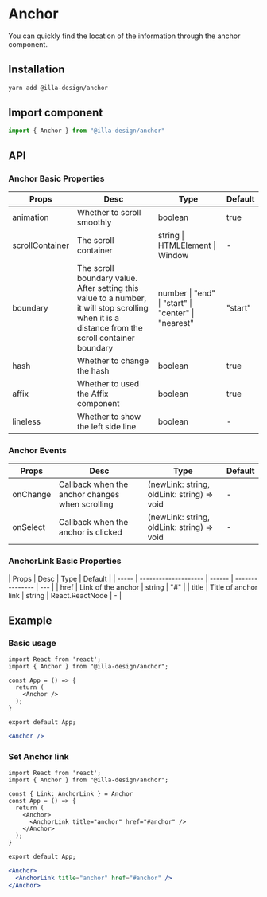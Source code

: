 # Anchor

You can quickly find the location of the information through the anchor component.

## Installation

```bash
yarn add @illa-design/anchor
```

## Import component

```jsx
import { Anchor } from "@illa-design/anchor"
```

## API

### Anchor Basic Properties

| Props           | Desc                                                                                                                                             | Type                                                | Default |
| --------------- | ------------------------------------------------------------------------------------------------------------------------------------------------ | --------------------------------------------------- | ------- |
| animation       | Whether to scroll smoothly                                                                                                                       | boolean                                             | true    |
| scrollContainer | The scroll container                                                                                                                             | string \| HTMLElement \| Window                     | -       |
| boundary        | The scroll boundary value. After setting this value to a number, it will stop scrolling when it is a distance from the scroll container boundary | number \| "end" \| "start" \| "center" \| "nearest" | "start" |
| hash            | Whether to change the hash                                                                                                                       | boolean                                             | true    |
| affix           | Whether to used the Affix component                                                                                                              | boolean                                             | true    |
| lineless        | Whether to show the left side line                                                                                                               | boolean                                             | -       |

### Anchor Events

| Props    | Desc                                            | Type                                       | Default |
| -------- | ----------------------------------------------- | ------------------------------------------ | ------- |
| onChange | Callback when the anchor changes when scrolling | (newLink: string, oldLink: string) => void | -       |
| onSelect | Callback when the anchor is clicked             | (newLink: string, oldLink: string) => void | -       |

### AnchorLink Basic Properties

| Props | Desc                 | Type   | Default         |
| ----- | -------------------- | ------ | --------------- | --- |
| href  | Link of the anchor   | string | "#"             |
| title | Title of anchor link | string | React.ReactNode | -   |

## Example

### Basic usage

```SnackPlayer name=Basic usage&description=Basic usage&platform=web&supportedPlatforms=web&dependencies=@illa-design/anchor
import React from 'react';
import { Anchor } from "@illa-design/anchor";

const App = () => {
  return (
    <Anchor />
  );
}

export default App;

```

```jsx
<Anchor />
```

### Set Anchor link

```SnackPlayer name=Set Anchor link&description=Set Anchor link&platform=web&supportedPlatforms=web&dependencies=@illa-design/anchor
import React from 'react';
import { Anchor } from "@illa-design/anchor";

const { Link: AnchorLink } = Anchor
const App = () => {
  return (
    <Anchor>
      <AnchorLink title="anchor" href="#anchor" />
    </Anchor>
  );
}

export default App;

```

```jsx
<Anchor>
  <AnchorLink title="anchor" href="#anchor" />
</Anchor>
```
